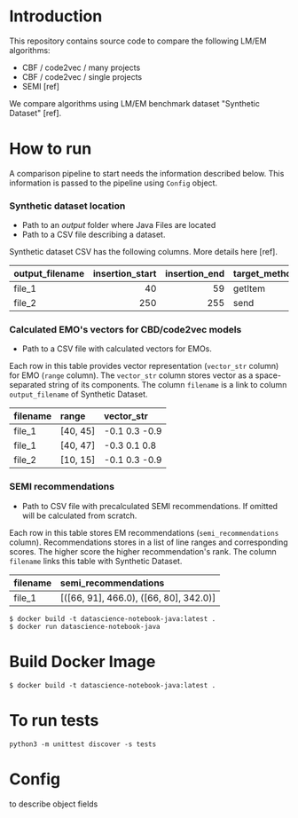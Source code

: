 # Introduction

This repository contains source code to compare the following LM/EM algorithms:

 - CBF / code2vec / many projects
 - CBF / code2vec / single projects
 - SEMI [ref]

We compare algorithms using LM/EM benchmark dataset "Synthetic Dataset" [ref].

# How to run


A comparison pipeline to start needs the information described below. This information is passed to the pipeline using `Config` object.

### Synthetic dataset location

* Path to an *output* folder where Java Files are located
* Path to a CSV file describing a dataset. 

Synthetic dataset CSV has the following columns. More details here [ref].
  
| output_filename | insertion_start | insertion_end  | target_method | target_method_start_line | project_id       |
|:----------------|----------------:|---------------:|:--------------|-------------------------:|:-----------------|
| file_1          | 40              | 59             | getItem       | 34                       | apache/netbeans  |
| file_2          | 250             | 255            | send          | 234                      | apache/netbeans  |



### Calculated EMO's vectors for CBD/code2vec models

* Path to a CSV file with calculated vectors for EMOs. 

Each row in this table provides vector representation (`vector_str` column) for EMO (`range` column). The `vector_str` column stores vector as a space-separated string of its components. The column `filename` is a link to column `output_filename` of Synthetic Dataset.

| filename |  range   | vector_str     |
|:---------|:---------|:---------------|
| file_1   | [40, 45] | -0.1 0.3 -0.9  |
| file_1   | [40, 47] | -0.3 0.1 0.8   |
| file_2   | [10, 15] | -0.1 0.3 -0.9  |



### SEMI recommendations

* Path to CSV file with precalculated SEMI recommendations. If omitted will be calculated from scratch. 

Each row in this table stores EM recommendations (`semi_recommendations` column). Recommendations stores in a list of line ranges and corresponding scores. The higher score the higher recommendation's rank. The column `filename` links this table with Synthetic Dataset.

| filename |   semi_recommendations                 |
|:---------|:---------------------------------------|
| file_1   | [([66, 91], 466.0), ([66, 80], 342.0)] | 




```
$ docker build -t datascience-notebook-java:latest .
$ docker run datascience-notebook-java
```

# Build Docker Image

```
$ docker build -t datascience-notebook-java:latest .
```

# To run tests

```
python3 -m unittest discover -s tests
```


# Config
to describe object fields